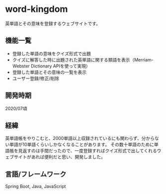 # word-kingdom

英単語とその意味を登録するウェブサイトです。

## 機能一覧
- 登録した単語の意味をクイズ形式で出題
- クイズに解答した時に出題された英単語に関する類語を表示（Merriam-Webster Dictionary APIを使って実現）
- 登録した単語とその意味の一覧を表示
- ユーザー登録/修正/削除

## 開発時期
2020/07頃

## 経緯
英単語帳をやりこむと、2000単語以上収録されているにも関わらず、分からない単語が10単語くらいしかなくなることがあります。
その数十単語のために単語帳を見返すのは手間だったので、一度登録すればクイズ形式で出してくれるウェブサイトがあれば便利だと思い、開発しました。

## 言語/フレームワーク
Spring Boot, Java, JavaScript

